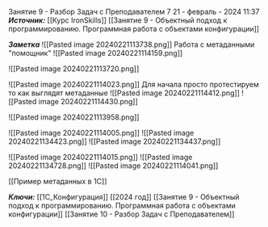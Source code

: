 
Занятие 9 -  Разбор Задач с Преподавателем  7
 21 - февраль - 2024  11:37 
***Источник:***  [[Курс IronSkills]] [[Занятие 9 - Объектный подход к программированию. Программная работа с объектами конфигурации]]

***Заметка*** 
![[Pasted image 20240221113738.png]]
Работа с метаданными  "помощник"
 ![[Pasted image 20240221114159.png]]
 
 ![[Pasted image 20240221113720.png]]
 
 ![[Pasted image 20240221114023.png]]
Для начала просто протестируем то как выглядят метаданные
![[Pasted image 20240221114412.png]]
![[Pasted image 20240221114430.png]]

![[Pasted image 20240221113958.png]]


![[Pasted image 20240221114005.png]]
![[Pasted image 20240221134423.png]]
![[Pasted image 20240221134437.png]]

![[Pasted image 20240221114015.png]]
![[Pasted image 20240221134728.png]]
![[Pasted image 20240221114041.png]]

[[Пример метаданных в 1С]]

***Ключи:*** [[1С_Конфигурация]] [[2024 год]]  [[Занятие 9 - Объектный подход к программированию. Программная работа с объектами конфигурации]] [[Занятие 10 - Разбор Задач с Преподавателем]]